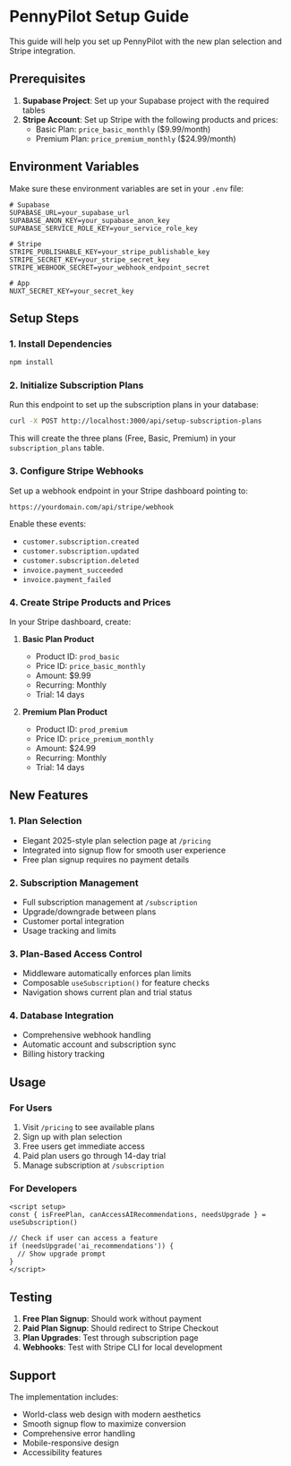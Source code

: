 # PennyPilot Setup Guide

This guide will help you set up PennyPilot with the new plan selection and Stripe integration.

## Prerequisites

1. **Supabase Project**: Set up your Supabase project with the required tables
2. **Stripe Account**: Set up Stripe with the following products and prices:
   - Basic Plan: `price_basic_monthly` ($9.99/month)
   - Premium Plan: `price_premium_monthly` ($24.99/month)

## Environment Variables

Make sure these environment variables are set in your `.env` file:

```env
# Supabase
SUPABASE_URL=your_supabase_url
SUPABASE_ANON_KEY=your_supabase_anon_key
SUPABASE_SERVICE_ROLE_KEY=your_service_role_key

# Stripe
STRIPE_PUBLISHABLE_KEY=your_stripe_publishable_key
STRIPE_SECRET_KEY=your_stripe_secret_key
STRIPE_WEBHOOK_SECRET=your_webhook_endpoint_secret

# App
NUXT_SECRET_KEY=your_secret_key
```

## Setup Steps

### 1. Install Dependencies

```bash
npm install
```

### 2. Initialize Subscription Plans

Run this endpoint to set up the subscription plans in your database:

```bash
curl -X POST http://localhost:3000/api/setup-subscription-plans
```

This will create the three plans (Free, Basic, Premium) in your `subscription_plans` table.

### 3. Configure Stripe Webhooks

Set up a webhook endpoint in your Stripe dashboard pointing to:
```
https://yourdomain.com/api/stripe/webhook
```

Enable these events:
- `customer.subscription.created`
- `customer.subscription.updated` 
- `customer.subscription.deleted`
- `invoice.payment_succeeded`
- `invoice.payment_failed`

### 4. Create Stripe Products and Prices

In your Stripe dashboard, create:

1. **Basic Plan Product**
   - Product ID: `prod_basic`
   - Price ID: `price_basic_monthly`
   - Amount: $9.99
   - Recurring: Monthly
   - Trial: 14 days

2. **Premium Plan Product**
   - Product ID: `prod_premium` 
   - Price ID: `price_premium_monthly`
   - Amount: $24.99
   - Recurring: Monthly
   - Trial: 14 days

## New Features

### 1. Plan Selection
- Elegant 2025-style plan selection page at `/pricing`
- Integrated into signup flow for smooth user experience
- Free plan signup requires no payment details

### 2. Subscription Management
- Full subscription management at `/subscription`
- Upgrade/downgrade between plans
- Customer portal integration
- Usage tracking and limits

### 3. Plan-Based Access Control
- Middleware automatically enforces plan limits
- Composable `useSubscription()` for feature checks
- Navigation shows current plan and trial status

### 4. Database Integration
- Comprehensive webhook handling
- Automatic account and subscription sync
- Billing history tracking

## Usage

### For Users
1. Visit `/pricing` to see available plans
2. Sign up with plan selection
3. Free users get immediate access
4. Paid plan users go through 14-day trial
5. Manage subscription at `/subscription`

### For Developers
```vue
<script setup>
const { isFreePlan, canAccessAIRecommendations, needsUpgrade } = useSubscription()

// Check if user can access a feature
if (needsUpgrade('ai_recommendations')) {
  // Show upgrade prompt
}
</script>
```

## Testing

1. **Free Plan Signup**: Should work without payment
2. **Paid Plan Signup**: Should redirect to Stripe Checkout
3. **Plan Upgrades**: Test through subscription page
4. **Webhooks**: Test with Stripe CLI for local development

## Support

The implementation includes:
- World-class web design with modern aesthetics
- Smooth signup flow to maximize conversion
- Comprehensive error handling
- Mobile-responsive design
- Accessibility features